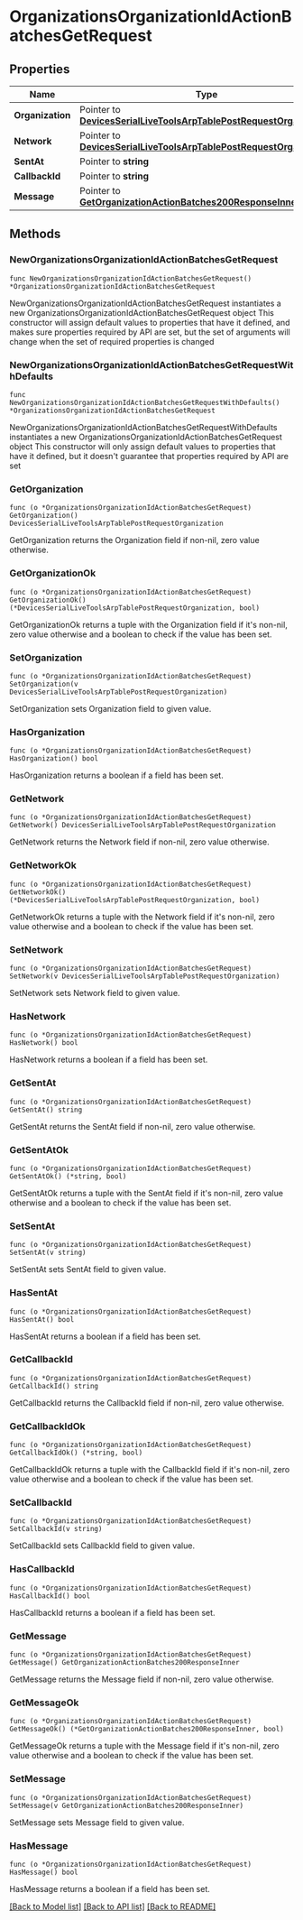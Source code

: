 # OrganizationsOrganizationIdActionBatchesGetRequest

## Properties

Name | Type | Description | Notes
------------ | ------------- | ------------- | -------------
**Organization** | Pointer to [**DevicesSerialLiveToolsArpTablePostRequestOrganization**](DevicesSerialLiveToolsArpTablePostRequestOrganization.md) |  | [optional] 
**Network** | Pointer to [**DevicesSerialLiveToolsArpTablePostRequestOrganization**](DevicesSerialLiveToolsArpTablePostRequestOrganization.md) |  | [optional] 
**SentAt** | Pointer to **string** |  | [optional] 
**CallbackId** | Pointer to **string** |  | [optional] 
**Message** | Pointer to [**GetOrganizationActionBatches200ResponseInner**](GetOrganizationActionBatches200ResponseInner.md) |  | [optional] 

## Methods

### NewOrganizationsOrganizationIdActionBatchesGetRequest

`func NewOrganizationsOrganizationIdActionBatchesGetRequest() *OrganizationsOrganizationIdActionBatchesGetRequest`

NewOrganizationsOrganizationIdActionBatchesGetRequest instantiates a new OrganizationsOrganizationIdActionBatchesGetRequest object
This constructor will assign default values to properties that have it defined,
and makes sure properties required by API are set, but the set of arguments
will change when the set of required properties is changed

### NewOrganizationsOrganizationIdActionBatchesGetRequestWithDefaults

`func NewOrganizationsOrganizationIdActionBatchesGetRequestWithDefaults() *OrganizationsOrganizationIdActionBatchesGetRequest`

NewOrganizationsOrganizationIdActionBatchesGetRequestWithDefaults instantiates a new OrganizationsOrganizationIdActionBatchesGetRequest object
This constructor will only assign default values to properties that have it defined,
but it doesn't guarantee that properties required by API are set

### GetOrganization

`func (o *OrganizationsOrganizationIdActionBatchesGetRequest) GetOrganization() DevicesSerialLiveToolsArpTablePostRequestOrganization`

GetOrganization returns the Organization field if non-nil, zero value otherwise.

### GetOrganizationOk

`func (o *OrganizationsOrganizationIdActionBatchesGetRequest) GetOrganizationOk() (*DevicesSerialLiveToolsArpTablePostRequestOrganization, bool)`

GetOrganizationOk returns a tuple with the Organization field if it's non-nil, zero value otherwise
and a boolean to check if the value has been set.

### SetOrganization

`func (o *OrganizationsOrganizationIdActionBatchesGetRequest) SetOrganization(v DevicesSerialLiveToolsArpTablePostRequestOrganization)`

SetOrganization sets Organization field to given value.

### HasOrganization

`func (o *OrganizationsOrganizationIdActionBatchesGetRequest) HasOrganization() bool`

HasOrganization returns a boolean if a field has been set.

### GetNetwork

`func (o *OrganizationsOrganizationIdActionBatchesGetRequest) GetNetwork() DevicesSerialLiveToolsArpTablePostRequestOrganization`

GetNetwork returns the Network field if non-nil, zero value otherwise.

### GetNetworkOk

`func (o *OrganizationsOrganizationIdActionBatchesGetRequest) GetNetworkOk() (*DevicesSerialLiveToolsArpTablePostRequestOrganization, bool)`

GetNetworkOk returns a tuple with the Network field if it's non-nil, zero value otherwise
and a boolean to check if the value has been set.

### SetNetwork

`func (o *OrganizationsOrganizationIdActionBatchesGetRequest) SetNetwork(v DevicesSerialLiveToolsArpTablePostRequestOrganization)`

SetNetwork sets Network field to given value.

### HasNetwork

`func (o *OrganizationsOrganizationIdActionBatchesGetRequest) HasNetwork() bool`

HasNetwork returns a boolean if a field has been set.

### GetSentAt

`func (o *OrganizationsOrganizationIdActionBatchesGetRequest) GetSentAt() string`

GetSentAt returns the SentAt field if non-nil, zero value otherwise.

### GetSentAtOk

`func (o *OrganizationsOrganizationIdActionBatchesGetRequest) GetSentAtOk() (*string, bool)`

GetSentAtOk returns a tuple with the SentAt field if it's non-nil, zero value otherwise
and a boolean to check if the value has been set.

### SetSentAt

`func (o *OrganizationsOrganizationIdActionBatchesGetRequest) SetSentAt(v string)`

SetSentAt sets SentAt field to given value.

### HasSentAt

`func (o *OrganizationsOrganizationIdActionBatchesGetRequest) HasSentAt() bool`

HasSentAt returns a boolean if a field has been set.

### GetCallbackId

`func (o *OrganizationsOrganizationIdActionBatchesGetRequest) GetCallbackId() string`

GetCallbackId returns the CallbackId field if non-nil, zero value otherwise.

### GetCallbackIdOk

`func (o *OrganizationsOrganizationIdActionBatchesGetRequest) GetCallbackIdOk() (*string, bool)`

GetCallbackIdOk returns a tuple with the CallbackId field if it's non-nil, zero value otherwise
and a boolean to check if the value has been set.

### SetCallbackId

`func (o *OrganizationsOrganizationIdActionBatchesGetRequest) SetCallbackId(v string)`

SetCallbackId sets CallbackId field to given value.

### HasCallbackId

`func (o *OrganizationsOrganizationIdActionBatchesGetRequest) HasCallbackId() bool`

HasCallbackId returns a boolean if a field has been set.

### GetMessage

`func (o *OrganizationsOrganizationIdActionBatchesGetRequest) GetMessage() GetOrganizationActionBatches200ResponseInner`

GetMessage returns the Message field if non-nil, zero value otherwise.

### GetMessageOk

`func (o *OrganizationsOrganizationIdActionBatchesGetRequest) GetMessageOk() (*GetOrganizationActionBatches200ResponseInner, bool)`

GetMessageOk returns a tuple with the Message field if it's non-nil, zero value otherwise
and a boolean to check if the value has been set.

### SetMessage

`func (o *OrganizationsOrganizationIdActionBatchesGetRequest) SetMessage(v GetOrganizationActionBatches200ResponseInner)`

SetMessage sets Message field to given value.

### HasMessage

`func (o *OrganizationsOrganizationIdActionBatchesGetRequest) HasMessage() bool`

HasMessage returns a boolean if a field has been set.


[[Back to Model list]](../README.md#documentation-for-models) [[Back to API list]](../README.md#documentation-for-api-endpoints) [[Back to README]](../README.md)


